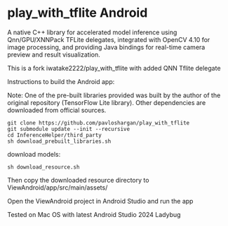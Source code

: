 # play_with_tflite Android

A native C++ library for accelerated model inference using Qnn/GPU/XNNPack TFLite delegates, integrated with OpenCV 4.10 for image processing, and providing Java bindings for real-time camera preview and result visualization.

This is a fork iwatake2222/play_with_tflite with added QNN Tflite delegate

Instructions to build the Android app:

Note: One of the pre-built libraries provided was built by the author of the original repository (TensorFlow Lite library). Other dependencies are downloaded from official sources.

```
git clone https://github.com/pavloshargan/play_with_tflite
git submodule update --init --recursive
cd InferenceHelper/third_party
sh download_prebuilt_libraries.sh

```

download models:
```
sh download_resource.sh
```

Then copy the downloaded resource directory to ViewAndroid/app/src/main/assets/

Open the ViewAndroid project in Android Studio and run the app



Tested on Mac OS with latest Android Studio 2024 Ladybug
